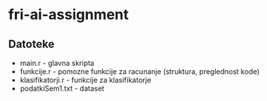 # fri-ai-assignment

## Datoteke

- main.r - glavna skripta
- funkcije.r - pomozne funkcije za racunanje (struktura, preglednost kode)
- klasifikatorji.r - funkcije za klasifikatorje
- podatkiSem1.txt - dataset